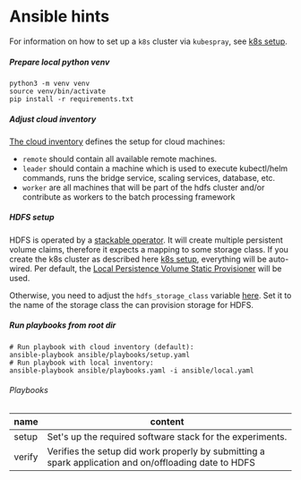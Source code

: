 # Ansible hints

For information on how to set up a `k8s` cluster via `kubespray`, see [k8s setup](k8s_setup/README.md).

##### Prepare local python venv
```shell
python3 -m venv venv
source venv/bin/activate
pip install -r requirements.txt
```

##### Adjust cloud inventory

[The cloud inventory](cloud.yaml) defines the setup for cloud machines:
- `remote` should contain all available remote machines.
- `leader` should contain a machine which is used to execute kubectl/helm commands, runs the bridge service, 
scaling services, database, etc.
- `worker` are all machines that will be part of the hdfs cluster and/or contribute as workers to the batch processing 
framework

##### HDFS setup
HDFS is operated by a [stackable operator](https://docs.stackable.tech/home/stable/hdfs/). It will create multiple 
persistent volume claims, therefore it expects a mapping to some storage class. If you create the k8s cluster as 
described here [k8s setup](k8s_setup/README.md), everything will be auto-wired. 
Per default, the [Local Persistence Volume Static Provisioner](https://github.com/kubernetes-sigs/sig-storage-local-static-provisioner)
will be used.

Otherwise, you need to adjust the `hdfs_storage_class` variable [here](vars.yaml). Set it to the name of the storage 
class the can provision storage for HDFS.

##### Run playbooks from root dir 

```shell
# Run playbook with cloud inventory (default): 
ansible-playbook ansible/playbooks/setup.yaml
# Run playbook with local inventory:
ansible-playbook ansible/playbooks.yaml -i ansible/local.yaml
```

###### Playbooks 

| name   | content                                                                                               |
|--------|-------------------------------------------------------------------------------------------------------|
| setup  | Set's up the required software stack for the experiments.                                             |
| verify | Verifies the setup did work properly by submitting a spark application and on/offloading date to HDFS |
